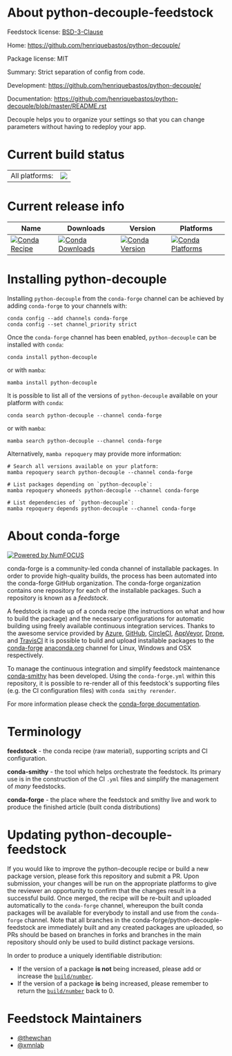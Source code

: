 About python-decouple-feedstock
===============================

Feedstock license: [BSD-3-Clause](https://github.com/conda-forge/python-decouple-feedstock/blob/main/LICENSE.txt)

Home: https://github.com/henriquebastos/python-decouple/

Package license: MIT

Summary: Strict separation of config from code.

Development: https://github.com/henriquebastos/python-decouple/

Documentation: https://github.com/henriquebastos/python-decouple/blob/master/README.rst

Decouple helps you to organize your settings so that you can change
parameters without having to redeploy your app.


Current build status
====================


<table><tr><td>All platforms:</td>
    <td>
      <a href="https://dev.azure.com/conda-forge/feedstock-builds/_build/latest?definitionId=5369&branchName=main">
        <img src="https://dev.azure.com/conda-forge/feedstock-builds/_apis/build/status/python-decouple-feedstock?branchName=main">
      </a>
    </td>
  </tr>
</table>

Current release info
====================

| Name | Downloads | Version | Platforms |
| --- | --- | --- | --- |
| [![Conda Recipe](https://img.shields.io/badge/recipe-python--decouple-green.svg)](https://anaconda.org/conda-forge/python-decouple) | [![Conda Downloads](https://img.shields.io/conda/dn/conda-forge/python-decouple.svg)](https://anaconda.org/conda-forge/python-decouple) | [![Conda Version](https://img.shields.io/conda/vn/conda-forge/python-decouple.svg)](https://anaconda.org/conda-forge/python-decouple) | [![Conda Platforms](https://img.shields.io/conda/pn/conda-forge/python-decouple.svg)](https://anaconda.org/conda-forge/python-decouple) |

Installing python-decouple
==========================

Installing `python-decouple` from the `conda-forge` channel can be achieved by adding `conda-forge` to your channels with:

```
conda config --add channels conda-forge
conda config --set channel_priority strict
```

Once the `conda-forge` channel has been enabled, `python-decouple` can be installed with `conda`:

```
conda install python-decouple
```

or with `mamba`:

```
mamba install python-decouple
```

It is possible to list all of the versions of `python-decouple` available on your platform with `conda`:

```
conda search python-decouple --channel conda-forge
```

or with `mamba`:

```
mamba search python-decouple --channel conda-forge
```

Alternatively, `mamba repoquery` may provide more information:

```
# Search all versions available on your platform:
mamba repoquery search python-decouple --channel conda-forge

# List packages depending on `python-decouple`:
mamba repoquery whoneeds python-decouple --channel conda-forge

# List dependencies of `python-decouple`:
mamba repoquery depends python-decouple --channel conda-forge
```


About conda-forge
=================

[![Powered by
NumFOCUS](https://img.shields.io/badge/powered%20by-NumFOCUS-orange.svg?style=flat&colorA=E1523D&colorB=007D8A)](https://numfocus.org)

conda-forge is a community-led conda channel of installable packages.
In order to provide high-quality builds, the process has been automated into the
conda-forge GitHub organization. The conda-forge organization contains one repository
for each of the installable packages. Such a repository is known as a *feedstock*.

A feedstock is made up of a conda recipe (the instructions on what and how to build
the package) and the necessary configurations for automatic building using freely
available continuous integration services. Thanks to the awesome service provided by
[Azure](https://azure.microsoft.com/en-us/services/devops/), [GitHub](https://github.com/),
[CircleCI](https://circleci.com/), [AppVeyor](https://www.appveyor.com/),
[Drone](https://cloud.drone.io/welcome), and [TravisCI](https://travis-ci.com/)
it is possible to build and upload installable packages to the
[conda-forge](https://anaconda.org/conda-forge) [anaconda.org](https://anaconda.org/)
channel for Linux, Windows and OSX respectively.

To manage the continuous integration and simplify feedstock maintenance
[conda-smithy](https://github.com/conda-forge/conda-smithy) has been developed.
Using the ``conda-forge.yml`` within this repository, it is possible to re-render all of
this feedstock's supporting files (e.g. the CI configuration files) with ``conda smithy rerender``.

For more information please check the [conda-forge documentation](https://conda-forge.org/docs/).

Terminology
===========

**feedstock** - the conda recipe (raw material), supporting scripts and CI configuration.

**conda-smithy** - the tool which helps orchestrate the feedstock.
                   Its primary use is in the construction of the CI ``.yml`` files
                   and simplify the management of *many* feedstocks.

**conda-forge** - the place where the feedstock and smithy live and work to
                  produce the finished article (built conda distributions)


Updating python-decouple-feedstock
==================================

If you would like to improve the python-decouple recipe or build a new
package version, please fork this repository and submit a PR. Upon submission,
your changes will be run on the appropriate platforms to give the reviewer an
opportunity to confirm that the changes result in a successful build. Once
merged, the recipe will be re-built and uploaded automatically to the
`conda-forge` channel, whereupon the built conda packages will be available for
everybody to install and use from the `conda-forge` channel.
Note that all branches in the conda-forge/python-decouple-feedstock are
immediately built and any created packages are uploaded, so PRs should be based
on branches in forks and branches in the main repository should only be used to
build distinct package versions.

In order to produce a uniquely identifiable distribution:
 * If the version of a package **is not** being increased, please add or increase
   the [``build/number``](https://docs.conda.io/projects/conda-build/en/latest/resources/define-metadata.html#build-number-and-string).
 * If the version of a package **is** being increased, please remember to return
   the [``build/number``](https://docs.conda.io/projects/conda-build/en/latest/resources/define-metadata.html#build-number-and-string)
   back to 0.

Feedstock Maintainers
=====================

* [@thewchan](https://github.com/thewchan/)
* [@xmnlab](https://github.com/xmnlab/)

